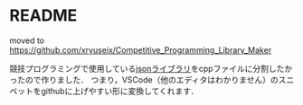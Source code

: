 # README

moved to https://github.com/xryuseix/Competitive_Programming_Library_Maker

競技プログラミングで使用している[jsonライブラリ](https://github.com/xryuseix/algorithm_library)をcppファイルに分割したかったので作りました．
つまり，VSCode（他のエディタはわかりません）のスニペットをgithubに上げやすい形に変換してくれます．
